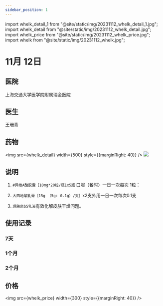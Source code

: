 ```yaml
---
sidebar_position: 1
---
```


import whelk_detail_1 from "@site/static/img/20231112_whelk_detail_1.jpg";
import whelk_detail from "@site/static/img/20231112_whelk_detail.jpg";
import whelk_price from "@site/static/img/20231112_whelk_price.jpg";
import whelk from "@site/static/img/20231112_whelk.jpg";

# 11月 12日

## 医院

上海交通大学医学院附属瑞金医院

## 医生

王珊青

## 药物

<img src={whelk_detail} width={500} style={{marginRight: 40}} />
<img src={whelk_detail_1} width={180} />

## 说明

1. `#异维A酸胶囊［10mg*20粒/瓶1x5瓶` 口服（餐时）一日一次每次
1粒：
2. `大西地酸乳膏［15g （5g: 0.1g）/支］`x2支外用一日一次每次0.1支

3. `理肤泉b5乳液`有效化解皮肤干燥问题。

## 使用记录

### 7天

### 1个月

### 2个月

## 价格
<img src={whelk_price} width={300} style={{marginRight: 40}} />
